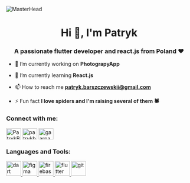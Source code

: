 ![MasterHead](https://i.imgur.com/fsjUpmZ.png)
<h1 align="center">Hi 👋, I'm Patryk</h1>
<h3 align="center">A passionate flutter developer and react.js from Poland ❤️</h3>
<!-- <img align="right" alt= "Coding" width="400" src="https://cdn.dribbble.com/users/1162077/screenshots/3848914/programmer.gif"> -->

- 🔭 I’m currently working on **PhotograpyApp**

- 🌱 I’m currently learning **React.js**

- 📫 How to reach me **patryk.barszczewskii@gmail.com**

- ⚡ Fun fact **I love spiders and I'm raising several of them 🕷️**


<h3 align="left">Connect with me:</h3>
<p align="left">
<a href="https://twitter.com/PatrykBarszcze2" target="blank"><img align="center" src="https://raw.githubusercontent.com/rahuldkjain/github-profile-readme-generator/master/src/images/icons/Social/twitter.svg" alt="PatrykBarszcze2" height="30" width="40" /></a>
<a href="https://www.linkedin.com/in/patryk-barszczewski" target="blank"><img align="center" src="https://raw.githubusercontent.com/rahuldkjain/github-profile-readme-generator/master/src/images/icons/Social/linked-in-alt.svg" alt="patrykbarszczewski" height="30" width="40" /></a>
<!-- <a href="https://www.facebook.com/patryk.barszczewski.5" target="blank"><img align="center" src="https://raw.githubusercontent.com/rahuldkjain/github-profile-readme-generator/master/src/images/icons/Social/facebook.svg" alt="patryk barszczewski" height="30" width="40" /></a> -->
<a href="https://www.instagram.com/gaarpa2" target="blank"><img align="center" src="https://raw.githubusercontent.com/rahuldkjain/github-profile-readme-generator/master/src/images/icons/Social/instagram.svg" alt="gaarpa2" height="30" width="40" /></a>
</p>

<h3 align="left">Languages and Tools:</h3>
<p align="left"> <a href="https://dart.dev" target="_blank" rel="noreferrer"> <img src="https://www.vectorlogo.zone/logos/dartlang/dartlang-icon.svg" alt="dart" width="40" height="40"/> </a> <a href="https://react.dev/" target="_blank" rel="noreferrer"> <img src="https://www.vectorlogo.zone/logos/reactjs/reactjs-icon.svg" alt="figma" width="40" height="40"/> </a> <a href="https://firebase.google.com/" target="_blank" rel="noreferrer"> <img src="https://www.vectorlogo.zone/logos/firebase/firebase-icon.svg" alt="firebase" width="40" height="40"/> </a> <a href="https://flutter.dev" target="_blank" rel="noreferrer"> <img src="https://www.vectorlogo.zone/logos/flutterio/flutterio-icon.svg" alt="flutter" width="40" height="40"/> </a> <a href="https://git-scm.com/" target="_blank" rel="noreferrer"> <img src="https://www.vectorlogo.zone/logos/git-scm/git-scm-icon.svg" alt="git" width="40" height="40"/> </a> </p>
